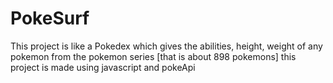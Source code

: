# PokeSurf
This project is like a Pokedex which gives the abilities, height, weight of any pokemon from the pokemon series [that is about 898 pokemons]
this project is made using javascript and pokeApi
